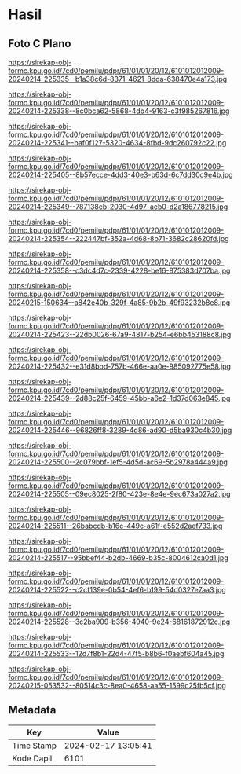# Hasil

## Foto C Plano

https://sirekap-obj-formc.kpu.go.id/7cd0/pemilu/pdpr/61/01/01/20/12/6101012012009-20240214-225335--b1a38c6d-8371-4621-8dda-638470e4a173.jpg

https://sirekap-obj-formc.kpu.go.id/7cd0/pemilu/pdpr/61/01/01/20/12/6101012012009-20240214-225338--8c0bca62-5868-4db4-9163-c3f985267816.jpg

https://sirekap-obj-formc.kpu.go.id/7cd0/pemilu/pdpr/61/01/01/20/12/6101012012009-20240214-225341--baf0f127-5320-4634-8fbd-9dc260792c22.jpg

https://sirekap-obj-formc.kpu.go.id/7cd0/pemilu/pdpr/61/01/01/20/12/6101012012009-20240214-225405--8b57ecce-4dd3-40e3-b63d-6c7dd30c9e4b.jpg

https://sirekap-obj-formc.kpu.go.id/7cd0/pemilu/pdpr/61/01/01/20/12/6101012012009-20240214-225349--787138cb-2030-4d97-aeb0-d2a186778215.jpg

https://sirekap-obj-formc.kpu.go.id/7cd0/pemilu/pdpr/61/01/01/20/12/6101012012009-20240214-225354--222447bf-352a-4d68-8b71-3682c28620fd.jpg

https://sirekap-obj-formc.kpu.go.id/7cd0/pemilu/pdpr/61/01/01/20/12/6101012012009-20240214-225358--c3dc4d7c-2339-4228-be16-875383d707ba.jpg

https://sirekap-obj-formc.kpu.go.id/7cd0/pemilu/pdpr/61/01/01/20/12/6101012012009-20240215-150634--a842e40b-329f-4a85-9b2b-49f93232b8e8.jpg

https://sirekap-obj-formc.kpu.go.id/7cd0/pemilu/pdpr/61/01/01/20/12/6101012012009-20240214-225423--22db0026-67a9-4817-b254-e6bb453188c8.jpg

https://sirekap-obj-formc.kpu.go.id/7cd0/pemilu/pdpr/61/01/01/20/12/6101012012009-20240214-225432--e31d8bbd-757b-466e-aa0e-985092775e58.jpg

https://sirekap-obj-formc.kpu.go.id/7cd0/pemilu/pdpr/61/01/01/20/12/6101012012009-20240214-225439--2d88c25f-6459-45bb-a6e2-1d37d063e845.jpg

https://sirekap-obj-formc.kpu.go.id/7cd0/pemilu/pdpr/61/01/01/20/12/6101012012009-20240214-225446--96826ff8-3289-4d86-ad90-d5ba930c4b30.jpg

https://sirekap-obj-formc.kpu.go.id/7cd0/pemilu/pdpr/61/01/01/20/12/6101012012009-20240214-225500--2c079bbf-1ef5-4d5d-ac69-5b2978a444a9.jpg

https://sirekap-obj-formc.kpu.go.id/7cd0/pemilu/pdpr/61/01/01/20/12/6101012012009-20240214-225505--09ec8025-2f80-423e-8e4e-9ec673a027a2.jpg

https://sirekap-obj-formc.kpu.go.id/7cd0/pemilu/pdpr/61/01/01/20/12/6101012012009-20240214-225511--26babcdb-b16c-449c-a61f-e552d2aef733.jpg

https://sirekap-obj-formc.kpu.go.id/7cd0/pemilu/pdpr/61/01/01/20/12/6101012012009-20240214-225517--95bbef44-b2db-4669-b35c-8004612ca0d1.jpg

https://sirekap-obj-formc.kpu.go.id/7cd0/pemilu/pdpr/61/01/01/20/12/6101012012009-20240214-225522--c2cf139e-0b54-4ef6-b199-54d0327e7aa3.jpg

https://sirekap-obj-formc.kpu.go.id/7cd0/pemilu/pdpr/61/01/01/20/12/6101012012009-20240214-225528--3c2ba909-b356-4940-9e24-68161872912c.jpg

https://sirekap-obj-formc.kpu.go.id/7cd0/pemilu/pdpr/61/01/01/20/12/6101012012009-20240214-225533--12d7f8b1-22d4-47f5-b8b6-f0aebf604a45.jpg

https://sirekap-obj-formc.kpu.go.id/7cd0/pemilu/pdpr/61/01/01/20/12/6101012012009-20240215-053532--80514c3c-8ea0-4658-aa55-1599c25fb5cf.jpg


## Metadata

| Key        | Value               |
| ---------- | ------------------- |
| Time Stamp | 2024-02-17 13:05:41 |
| Kode Dapil | 6101                |



